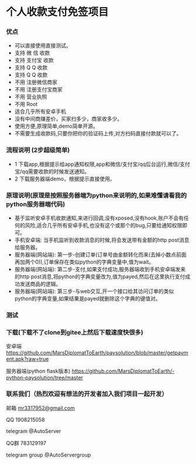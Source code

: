 # 个人收款支付免签项目

### 优点

* 可以直接使用直接测试。
* 支持 微  信 收款
* 支持 支付宝 收款
* 支持 Q   Q 收款
* 支持 Q   Q 收款
* 不用 注册微信商家
* 不用 注册支付宝商家
* 不用 营业执照
* 不用 Root
* 适合几乎所有安卓手机
* 没有中间商赚差价，买家扫多少，商家收多少。
* 使用方便,原理简单,demo简单开源。
* 不需要生成收款码,只要你把你的验证码上传,对方扫码直接付款就可以了。
### 流程说明 (2步超级简单)

* 1 下载app,根据提示给app通知权限,app和微信/支付宝/qq后台运行,微信/支付宝/qq需要收款的时候发送通知。
* 2 下载服务器端demo，根据提示直接使用。

### 原理说明(原理是按照服务器端为python来说明的,如果难懂请看我的python服务器端代码)

* 基于监听安卓手机收款通知,来进行回调,没有xposed,没有hook,账户不会有任何的风险,适合几乎所有安卓手机,也没有这个或那个的bug,只要给通知权限即可。
* 手机安卓端: 当手机监听到收款消息的时候,将会发送带有金额的http post消息给服务器。
* 服务器端(网站端): 第一步-创建订单(订单号由金额转化而来(去掉小数点前面再加两个0)),订单保存在类似python的字典变量中,值为wait。
* 服务器端(网站端): 第二步-支付,如果支付成功,服务器端收到手机安卓端发来的http post消息,将python的字典变量改为,值为payed,然后在这里执行支付成功发送商品的逻辑。
* 服务器端(网站端): 第三步-与web交互,开一个接口给其访问订单的类似python的字典变量,如果结果是payed就删除这个字典的键值对。

### 测试

### 下载(下载不了clone到gitee上然后下载速度快很多)

安卓端 https://github.com/MarsDiplomatToEarth/paysolution/blob/master/getpayment.apk?raw=true

服务器端(python flask版本) https://github.com/MarsDiplomatToEarth/-python-paysolution/tree/master

### 联系我们（热烈欢迎有想法的开发者加入我们项目一起开发）

邮箱 mr3317952@gmail.com

QQ 1908215058

telegram @AutoServer

QQ群 783129197

telegram group @AutoServergroup

